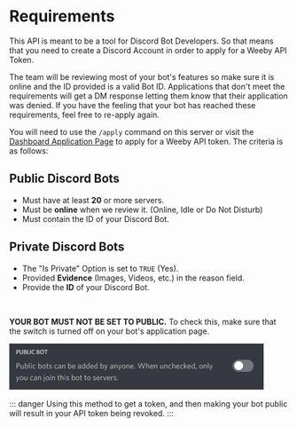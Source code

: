 # Requirements

This API is meant to be a tool for Discord Bot Developers. So that means that you need to create a Discord Account in order to apply for a Weeby API Token.

The team will be reviewing most of your bot's features so make sure it is online and the ID provided is a valid Bot ID. Applications that don't meet the requirements will get a DM response letting them know that their application was denied. If you have the feeling that your bot has reached these requirements, feel free to re-apply again.

You will need to use the `/apply` command on this server or visit the [Dashboard Application Page](https://weebyapi.xyz/dashboard/apply) to apply for a Weeby API token. The criteria is as follows:

## Public Discord Bots
- Must have at least **20** or more servers.
- Must be **online** when we review it. (Online, Idle or Do Not Disturb)
- Must contain the ID of your Discord Bot.

## Private Discord Bots
- The "Is Private" Option is set to `TRUE` (Yes).
- Provided **Evidence** (Images, Videos, etc.) in the reason field.
- Provide the **ID** of your Discord Bot.

<br>

**YOUR BOT MUST NOT BE SET TO PUBLIC.** To check this, make sure that the switch is turned off on your bot's application page. 

![Private Bot](./images/private-bot.png)

::: danger
Using this method to get a token, and then making your bot public will result in your API token being revoked.
:::
